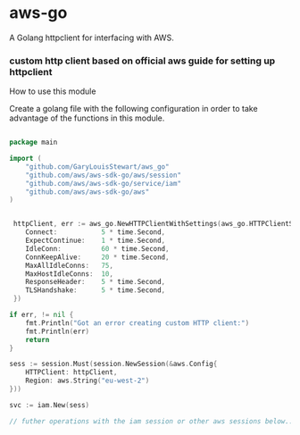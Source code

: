 # aws-go
A Golang httpclient for interfacing with AWS.

### custom http client based on official aws guide for setting up httpclient

How to use this module

Create a golang file with the following configuration in order to take advantage of the functions in this module.
```go

package main

import (
    "github.com/GaryLouisStewart/aws_go"
    "github.com/aws/aws-sdk-go/aws/session"
    "github.com/aws/aws-sdk-go/service/iam"
    "github.com/aws/aws-sdk-go/aws"
)


 httpClient, err := aws_go.NewHTTPClientWithSettings(aws_go.HTTPClientSettings{
    Connect:           5 * time.Second,
    ExpectContinue:    1 * time.Second,
    IdleConn:          60 * time.Second,
    ConnKeepAlive:     20 * time.Second,
    MaxAllIdleConns:   75,
    MaxHostIdleConns:  10,
    ResponseHeader:    5 * time.Second,
    TLSHandshake:      5 * time.Second,
 })

if err, != nil {
    fmt.Println("Got an error creating custom HTTP client:")
    fmt.Println(err)
    return
}

sess := session.Must(session.NewSession(&aws.Config{
    HTTPClient: httpClient,
    Region: aws.String("eu-west-2")
}))

svc := iam.New(sess)

// futher operations with the iam session or other aws sessions below.....
```
